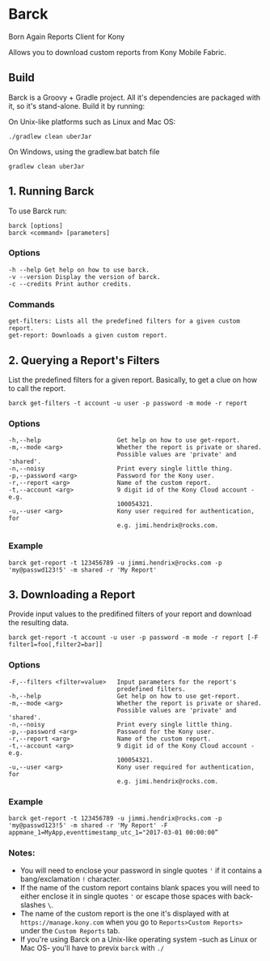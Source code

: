 # Barck
Born Again Reports Client for Kony

Allows you to download custom reports from Kony Mobile Fabric.

## Build

Barck is a Groovy + Gradle project. All it's dependencies are packaged with it, so it's stand-alone. Build it by running:

On Unix-like platforms such as Linux and Mac OS:

    ./gradlew clean uberJar

On Windows, using the gradlew.bat batch file

    gradlew clean uberJar
    
## 1. Running Barck

To use Barck run:

    barck [options]
    barck <command> [parameters]

### Options

    -h --help Get help on how to use barck.
    -v --version Display the version of barck.
    -c --credits Print author credits.

### Commands

    get-filters: Lists all the predefined filters for a given custom report.
    get-report: Downloads a given custom report.
    
## 2. Querying a Report's Filters

List the predefined filters for a given report. Basically, to get a clue on how to call the report.

    barck get-filters -t account -u user -p password -m mode -r report
    
### Options
    
    -h,--help                     Get help on how to use get-report.
    -m,--mode <arg>               Whether the report is private or shared.
                                  Possible values are 'private' and 'shared'.
    -n,--noisy                    Print every single little thing.
    -p,--password <arg>           Password for the Kony user.
    -r,--report <arg>             Name of the custom report.
    -t,--account <arg>            9 digit id of the Kony Cloud account -e.g.
                                  100054321.
    -u,--user <arg>               Kony user required for authentication, for
                               	  e.g. jimi.hendrix@rocks.com.

### Example

    barck get-report -t 123456789 -u jimmi.hendrix@rocks.com -p 'my@passwd123!5' -m shared -r 'My Report'

## 3. Downloading a Report

Provide input values to the predifined filters of your report and download the resulting data.

    barck get-report -t account -u user -p password -m mode -r report [-F filter1=foo[,filter2=bar]]

### Options
    
    -F,--filters <filter=value>   Input parameters for the report's
                                  predefined filters.
    -h,--help                     Get help on how to use get-report.
    -m,--mode <arg>               Whether the report is private or shared.
                                  Possible values are 'private' and 'shared'.
    -n,--noisy                    Print every single little thing.
    -p,--password <arg>           Password for the Kony user.
    -r,--report <arg>             Name of the custom report.
    -t,--account <arg>            9 digit id of the Kony Cloud account -e.g.
                                  100054321.
    -u,--user <arg>               Kony user required for authentication, for
                               	  e.g. jimi.hendrix@rocks.com.
                                  
### Example

    barck get-report -t 123456789 -u jimmi.hendrix@rocks.com -p 'my@passwd123!5' -m shared -r 'My Report' -F appmane_1=MyApp,eventtimestamp_utc_1="2017-03-01 00:00:00”

### Notes:

* You will need to enclose your password in single quotes `'` if it contains a bang/exclamation `!` character.
* If the name of the custom report contains blank spaces you will need to either enclose it in single quotes `'` or escape those spaces with back-slashes `\`.
* The name of the custom report is the one it's displayed with at `https://manage.kony.com` when you go to `Reports>Custom Reports>` under the `Custom Reports` tab.
* If you're using Barck on a Unix-like operating system -such as Linux or Mac OS- you'll have to previx `barck` with `./`

    

